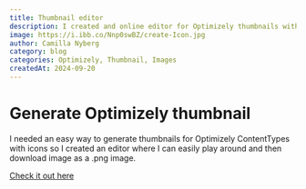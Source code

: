 ```yaml
---
title: Thumbnail editor
description: I created and online editor for Optimizely thumbnails with icons
image: https://i.ibb.co/Nnp0swBZ/create-Icon.jpg
author: Camilla Nyberg
category: blog
categories: Optimizely, Thumbnail, Images
createdAt: 2024-09-20
---
```


# Generate Optimizely thumbnail

I needed an easy way to generate thumbnails for Optimizely ContentTypes with icons so I created an editor where I can easily play around and then download image as a .png image.

[Check it out here](https://camistein.dev/generate-thumbnail/)
